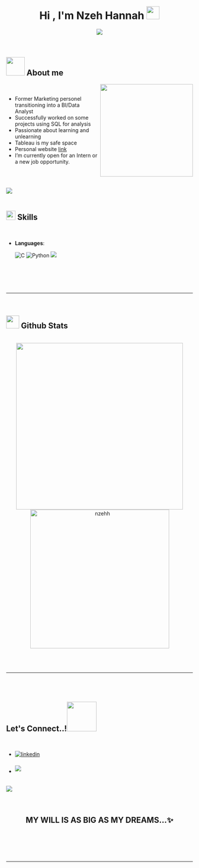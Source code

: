 <h1 align="center"><b>Hi , I'm Nzeh Hannah </b><img src="https://media.giphy.com/media/hvRJCLFzcasrR4ia7z/giphy.gif" width="35"></h1>
<!--  -->
<p align="center">
  <a href="https://github.com/DenverCoder1/readme-typing-svg"><img src="https://readme-typing-svg.herokuapp.com?font=Time+New+Roman&color=cyan&size=25&center=true&vCenter=true&width=600&height=100&lines=I'm+a+Data+Analyst,;++;SQL+Enthausiat..&hearts;++Python+Newbie,;former+Marketing+Officer,;++Active+Learner/Researcher,;Love+to+learn+new+stuffs..<3"></a>
</p>


<br>



	
## <picture><img src = "https://github.com/nzehh/nzehh/raw/main/assets/mdImages/about_me.gif" width = 50px></picture> **About me**

<picture> <img align="right" src="https://github.com/nzehh/nzehh/raw/main/assets/mdImages/Right_Side.gif" width = 250px></picture>

<br>

- Former Marketing personel transitioning into a BI/Data Analyst
- Successfully worked on some projects using SQL for analysis
- Passionate about learning and unlearning
- Tableau is my safe space 
- Personal website [link](https://github.com/nzehh/HANNAH.BIANALYST.github.IO)
- I’m currently open for an Intern or a new job opportunity.

<br><br>

<img src="https://user-images.githubusercontent.com/73097560/115834477-dbab4500-a447-11eb-908a-139a6edaec5c.gif"><br><br>

## <img src="https://media2.giphy.com/media/QssGEmpkyEOhBCb7e1/giphy.gif?cid=ecf05e47a0n3gi1bfqntqmob8g9aid1oyj2wr3ds3mg700bl&rid=giphy.gif" width ="25"><b> Skills</b>
<br>

<p align="center">

- **Languages**:
    
    ![C](https://img.shields.io/badge/mysql-blue)
    ![Python](https://img.shields.io/badge/Python%20-%2314354C.svg?style=for-the-badge&logo=python&logoColor=white)
     ![](https://img.shields.io/badge/SMSS-blue)


<br>   

</p>

<br>
<br>

-----

<br>


## <img src="https://media.giphy.com/media/iY8CRBdQXODJSCERIr/giphy.gif" width="35"><b> Github Stats </b>
<br>

<div align="center">

<a href="https://https://github.com/nzehh/">
  <img src="https://github-readme-stats.vercel.app/api?username=nzehh&include_all_commits=true&count_private=true&show_icons=true&line_height=20&title_color=7A7ADB&icon_color=2234AE&text_color=D3D3D3&bg_color=0,000000,130F40" width="450"/>
  <img src="https://github-readme-stats.vercel.app/api/top-langs?username=nzehh&show_icons=true&locale=en&layout=compact&line_height=20&title_color=7A7ADB&icon_color=2234AE&text_color=D3D3D3&bg_color=0,000000,130F40" width="375"  alt="nzehh"/>

</a>
</div>

<br>
<br>
<br>

-----

<br>
<br>

## <b> Let's Connect..!</b><img src="https://github.com/nzehh/raw/main/assets/mdImages/handshake.gif" width ="80">
<br>
<div align='left'>

<ul>

<li>
<a href="https://www.linkedin.com/in/hannah-nzeh-b734ab147" target="_blank">
<img src="https://img.shields.io/badge/linkedin:  Hannah-%2300acee.svg?color=405DE6&style=for-the-badge&logo=linkedin&logoColor=white" alt=linkedin style="margin-bottom: 5px;"/>
</a>
</li>
<br>
<li>
<a href="mailto:Hannahnzeh46@gmail.com" target="_blank">
<img src="https://img.shields.io/badge/gmail:  Hannahnzeh-%23EA4335.svg?style=for-the-badge&logo=gmail&logoColor=white" t=mail style="margin-bottom: 5px;" />
</a>
</li>
	
</ul>
</div>

<br>
<img src="https://user-images.githubusercontent.com/73097560/115834477-dbab4500-a447-11eb-908a-139a6edaec5c.gif">
<br>
<br>
<br>

<div align='center'>

## <b>MY WILL IS AS BIG AS MY DREAMS...✨</b>

</div>
<br>
<br>
<br>
<br>

---

<br>

<!---
nzehh/nzehh is a ✨ special ✨ repository because its `README.md` (this file) appears on your GitHub profile.
You can click the Preview link to take a look at your changes.
--->
